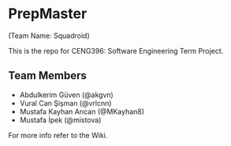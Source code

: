 # PrepMaster
(Team Name: Squadroid)

This is the repo for CENG396: Software Engineering Term Project.

## Team Members
* Abdulkerim Güven (@akgvn)
* Vural Can Şişman (@vrlcnn)
* Mustafa Kayhan Arıcan (@MKayhan8)
* Mustafa İpek (@mistova)

For more info refer to the Wiki.
